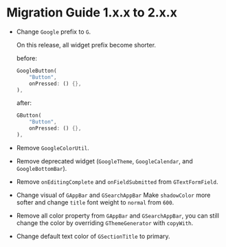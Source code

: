 # Migration Guide 1.x.x to 2.x.x

- Change `Google` prefix to `G`.

    On this release, all widget prefix become shorter.

    before:
    ``` dart
    GoogleButton(
        "Button",
        onPressed: () {},
    ),
    ```

    after:
    ``` dart
    GButton(
        "Button",
        onPressed: () {},
    ),
    ```

- Remove `GoogleColorUtil`.

- Remove deprecated widget (`GoogleTheme`, `GoogleCalendar`, and `GoogleBottomBar`).

- Remove `onEditingComplete` and `onFieldSubmitted` from `GTextFormField`.

- Change visual of `GAppBar` and `GSearchAppBar`
    Make `shadowColor` more softer and change `title` font weight to `normal` from `600`.

- Remove all color property from `GAppBar` and `GSearchAppBar`, you can still change the color by overriding `GThemeGenerator` with `copyWith`.

- Change default text color of `GSectionTitle` to primary.
